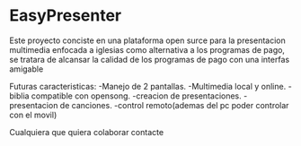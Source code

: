 # EasyPresenter

Este proyecto conciste en una plataforma open surce para la presentacion multimedia enfocada a iglesias como alternativa a los programas de pago, se tratara de alcansar la calidad de los programas de pago con una interfas amigable

Futuras caracteristicas:
-Manejo de 2 pantallas.
-Multimedia local y online.
-biblia compatible con opensong.
-creacion de presentaciones.
-presentacion de canciones.
-control remoto(ademas del pc poder controlar con el movil)

Cualquiera que quiera colaborar contacte
